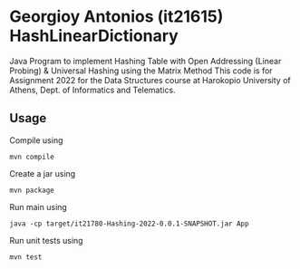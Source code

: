
# Georgioy Antonios (it21615) HashLinearDictionary

Java Program to implement Hashing Table with Open Addressing (Linear Probing) & 
Universal Hashing using the Matrix Method
This code is for Assignment 2022 for the Data Structures course at Harokopio
University of Athens, Dept. of Informatics and Telematics.

## Usage

Compile using 

```
mvn compile
```

Create a jar using 

```
mvn package
```

Run main using 

```
java -cp target/it21780-Hashing-2022-0.0.1-SNAPSHOT.jar App
```

Run unit tests using 

```
mvn test
```

